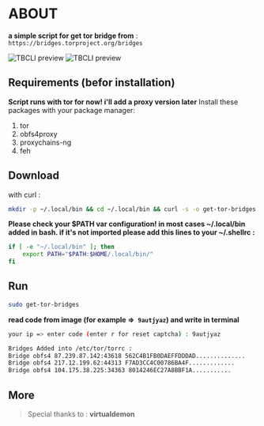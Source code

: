 # ABOUT

**a simple script for get tor bridge from** :` https://bridges.torproject.org/bridges`

![TBCLI preview](https://raw.githubusercontent.com/MicroRobotProgrammer/TorBridge/master/screenshot/captcha.jpg)
![TBCLI preview](https://raw.githubusercontent.com/MicroRobotProgrammer/TorBridge/master/screenshot/Bridges.jpg)

## Requirements (befor installation)
**Script runs with tor for now! i'll add a proxy version later**
Install these packages with your package manager:
1. tor
2. obfs4proxy
3. proxychains-ng
4. feh

## Download
with curl :
```bash
mkdir -p ~/.local/bin && cd ~/.local/bin && curl -s -o get-tor-bridges https://raw.githubusercontent.com/MicroRobotProgrammer/TorBridge/master/TorBridge.sh && chmod +x get-tor-bridges && echo "Script downloaded successfully! " && cd
```
**Please check your $PATH var configuration! in most cases ~/.local/bin added in bash. if it's not imported please add this lines to your ~/.shellrc :**
```bash
if [ -e "~/.local/bin" ]; then
    export PATH="$PATH:$HOME/.local/bin/"
fi
```

## Run

```bash
sudo get-tor-bridges
```

**read code from image (**for example =>` 9autjyaz`**) and write in terminal**

```bash
your ip => enter code (enter r for reset captcha) : 9autjyaz

Bridges Added into /etc/tor/torrc :
Bridge obfs4 87.239.87.142:43618 562C4B1FB0DAEFFDDDAD..............
Bridge obfs4 217.12.199.62:44313 F7AD3CC4C00786BA4F.............
Bridge obfs4 104.175.38.225:34363 8014246EC27A8BBF1A...........
```

## More
>  Special thanks to : **virtualdemon**
